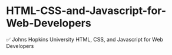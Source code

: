 # HTML-CSS-and-Javascript-for-Web-Developers
✅ Johns Hopkins University HTML, CSS, and Javascript for Web Developers
